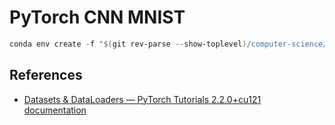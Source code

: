 # PyTorch CNN MNIST

```powershell
conda env create -f "$(git rev-parse --show-toplevel)/computer-science/machine-learning/environment.yml"
```

## References

- [Datasets & DataLoaders — PyTorch Tutorials 2.2.0+cu121 documentation](https://pytorch.org/tutorials/beginner/basics/data_tutorial.html)
